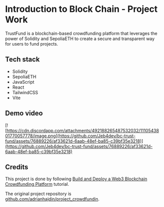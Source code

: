 # Introduction to Block Chain - Project Work

TrustFund is a blockchain-based crowdfunding platform that leverages the power of Solidity and SepoliaETH to create a secure and transparent way for users to fund projects.

## Tech stack

- Solidity
- SepoliaETH
- JavaScript
- React
- TailwindCSS
- Vite

## Demo video

[![https://cdn.discordapp.com/attachments/492188265487532032/1110543801770057778/image.png](https://github.com/Jeb4dev/bc-trust-fund/assets/76889226/af33621d-6aab-48ef-ba85-c39bf35e3218)](https://github.com/Jeb4dev/bc-trust-fund/assets/76889226/af33621d-6aab-48ef-ba85-c39bf35e3218)

## Credits 

This project is done by following [Build and Deploy a Web3 Blockchain Crowdfunding Platform](https://www.youtube.com/watch?v=BDCT6TYLYdI) tutorial.

The original project repository is [github.com/adrianhajdin/project_crowdfundin](https://github.com/adrianhajdin/project_crowdfunding).

